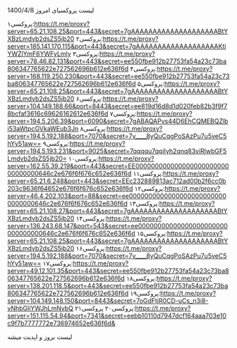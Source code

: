 لیست پروکسیای امروز 1400/4/8

پروکسی۱:https://t.me/proxy?server=65.21.108.25&port=443&secret=7gAAAAAAAAAAAAAAAAAAAABtYXBzLmdvb2dsZS5jb20
پروکسی۲:https://t.me/proxy?server=185.141.170.115&port=443&secret=7gAAAAAAAAAAAAAAAAAAAKtjYWZlYmF6YWFyLmly
پروکسی۳:https://t.me/proxy?server=78.46.82.131&port=443&secret=ee550fbe912b27753fa54a23c73ba806347765622e727562696b612e636f6d
پروکسی۴:https://t.me/proxy?server=168.119.250.230&port=443&secret=ee550fbe912b27753fa54a23c73ba806347765622e727562696b612e636f6d
پروکسی۵:https://t.me/proxy?server=65.21.108.25&port=443&secret=7gAAAAAAAAAAAAAAAAAAAABtYXBzLmdvb2dsZS5jb20
پروکسی۶:https://t.me/proxy?server=104.149.188.66&port=8443&secret=ee819d16d8d1d020feb82b3f9f78bcfaf3616c69626162612e636f6d
پروکسی۷:https://t.me/proxy?server=194.5.206.39&port=6090&secret=7gABAQAPvs44D6EhCQMEBQZlbi53aWtpcGVkaWEub3Jn
پروکسی۸:https://t.me/proxy?server=194.5.192.188&port=7070&secret=7v____8yQuCqgPoSAzPu7u5veC5hYy51aw==
پروکسی۹:https://t.me/proxy?server=194.5.193.231&port=9025&secret=7qqqqu7qqiIyh2qnq83viRlwbGF5Lmdvb2dsZS5jb20=
پروکسی۱۰:https://t.me/proxy?server=162.55.39.219&port=443&secret=EE00000000000000000000000000000000646c2e676f6f676c652e636f6d
پروکسی۱۱:https://t.me/proxy?server=65.21.6.248&port=443&secret=EEc232889813ac712ad00b2f6cc0b203c9636f64652e676f6f676c652e636f6d
پروکسی۱۲:https://t.me/proxy?server=46.4.202.103&port=88&secret=ee00000000000000000000000000000000646c2e676f6f676c652e636f6d
پروکسی۱۳:https://t.me/proxy?server=65.21.108.27&port=443&secret=7gAAAAAAAAAAAAAAAAAAAABtYXBzLmdvb2dsZS5jb20
پروکسی۱۴:https://t.me/proxy?server=136.243.68.147&port=543&secret=ee00000000000000000000000000000000646c2e676f6f676c652e636f6d
پروکسی۱۵:https://t.me/proxy?server=65.21.108.25&port=443&secret=7gAAAAAAAAAAAAAAAAAAAABtYXBzLmdvb2dsZS5jb20
پروکسی۱۶:https://t.me/proxy?server=194.5.192.188&port=7070&secret=7v____8yQuCqgPoSAzPu7u5veC5hYy51aw==
پروکسی۱۷:https://t.me/proxy?server=49.12.101.35&port=443&secret=ee550fbe912b27753fa54a23c73ba806347765622e727562696b612e636f6d
پروکسی۱۸:https://t.me/proxy?server=138.201.118.5&port=443&secret=ee550fbe912b27753fa54a23c73ba806347765622e727562696b612e636f6d
پروکسی۱۹:https://t.me/proxy?server=104.149.148.150&port=8443&secret=7oGdFtjR0CD-uCs_n3i8-vNhbGliYWJhLmNvbQ
پروکسی۲۰
پروکسی۲۱:https://t.me/proxy?server=151.115.54.94&port=7341&secret=eebb10110d7947dcf164aaa703e10c9f7b7777772e736974652e636f6d&

لیست بروز و اپدیت میشه
